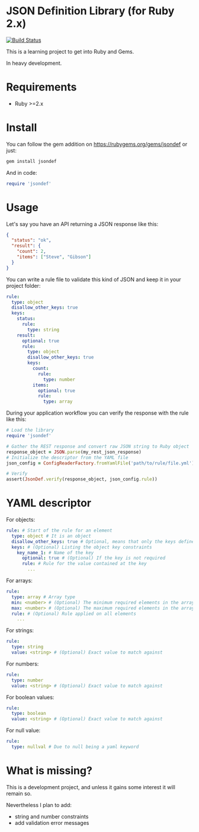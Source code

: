 JSON Definition Library (for Ruby 2.x)
======================================

[![Build Status](https://travis-ci.org/itarato/JsonDefRuby.svg?branch=master)](https://travis-ci.org/itarato/JsonDefRuby)

This is a learning project to get into Ruby and Gems.

In heavy development.

# Requirements

- Ruby >=2.x


# Install

You can follow the gem addition on https://rubygems.org/gems/jsondef or just:

```bash
gem install jsondef
```

And in code:

```ruby
require 'jsondef'
```


# Usage

Let's say you have an API returning a JSON response like this:

```json
{
  "status": "ok",
  "result": {
    "count": 2,
    "items": ["Steve", "Gibson"]
  }
}
```

You can write a rule file to validate this kind of JSON and keep it in your project folder:

```yaml
rule:
  type: object
  disallow_other_keys: true
  keys:
    status:
      rule:
        type: string
    result:
      optional: true
      rule:
        type: object
        disallow_other_keys: true
        keys:
          count:
            rule:
              type: number
          items:
            optional: true
            rule:
              type: array
```

During your application workflow you can verify the response with the rule like this:

```ruby
# Load the library
require 'jsondef'

# Gather the REST response and convert raw JSON string to Ruby object
response_object = JSON.parse(my_rest_json_response)
# Initialize the descriptor from the YAML file
json_config = ConfigReaderFactory.fromYamlFile('path/to/rule/file.yml')

# Verify
assert(JsonDef.verify(response_object, json_config.rule))
```

# YAML descriptor

For objects:

```yaml
rule: # Start of the rule for an element
  type: object # It is an object
  disallow_other_keys: true # Optional, means that only the keys defined are valid (however they can be defined as optional)
  keys: # (Optional) Listing the object key constraints
    key_name_1: # Name of the key
      optional: true # (Optional) If the key is not required
      rule: # Rule for the value contained at the key
        ...
```

For arrays:

```yaml
rule:
  type: array # Array type
  min: <number> # (Optional) The minimum required elements in the array (inclusive)
  max: <number> # (Optional) The maximum required elements in the array (inclusive)
  rule: # (Optional) Rule applied on all elements
    ...
```

For strings:

```yaml
rule:
  type: string
  value: <string> # (Optional) Exact value to match against
```

For numbers:

```yaml
rule:
  type: number
  value: <string> # (Optional) Exact value to match against
```

For boolean values:

```yaml
rule:
  type: boolean
  value: <string> # (Optional) Exact value to match against
```

For null value:

```yaml
rule:
  type: nullval # Due to null being a yaml keyword
```


# What is missing?

This is a development project, and unless it gains some interest it will remain so.

Nevertheless I plan to add:
- string and number constraints
- add validation error messages
